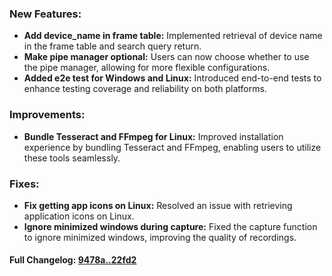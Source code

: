 ### **New Features:**
- **Add device_name in frame table:** Implemented retrieval of device name in the frame table and search query return.
- **Make pipe manager optional:** Users can now choose whether to use the pipe manager, allowing for more flexible configurations.
- **Added e2e test for Windows and Linux:** Introduced end-to-end tests to enhance testing coverage and reliability on both platforms.

### **Improvements:**
- **Bundle Tesseract and FFmpeg for Linux:** Improved installation experience by bundling Tesseract and FFmpeg, enabling users to utilize these tools seamlessly.

### **Fixes:**
- **Fix getting app icons on Linux:** Resolved an issue with retrieving application icons on Linux.
- **Ignore minimized windows during capture:** Fixed the capture function to ignore minimized windows, improving the quality of recordings.

#### **Full Changelog:** [9478a..22fd2](https://github.com/mediar-ai/screenpipe/compare/9478a..22fd2)

